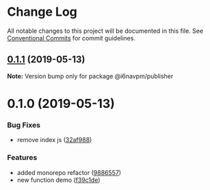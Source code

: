 # Change Log

All notable changes to this project will be documented in this file.
See [Conventional Commits](https://conventionalcommits.org) for commit guidelines.

## [0.1.1](https://github.com/i62navpm/semantic-release/compare/@i6navpm/publisher@0.1.0...@i6navpm/publisher@0.1.1) (2019-05-13)

**Note:** Version bump only for package @i6navpm/publisher






# 0.1.0 (2019-05-13)


### Bug Fixes

* remove index js ([32af988](https://github.com/i62navpm/semantic-release/commit/32af988))


### Features

* added monorepo refactor ([9886557](https://github.com/i62navpm/semantic-release/commit/9886557))
* new function demo ([f39c1de](https://github.com/i62navpm/semantic-release/commit/f39c1de))
